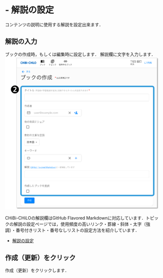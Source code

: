 # - 解説の設定

コンテンツの説明に使用する解説を設定出来ます．

## 解説の入力

ブックの作成時，もしくは編集時に設定します． 解説欄に文字を入力します． ![](<../.gitbook/assets/image (260).png>)

CHiBi-CHiLOの解説欄はGitHub Flavored Markdownに対応しています．トピックの解説の設定ページでは，使用頻度の高いリンク・罫線・斜体・太字（強調）・番号付きリスト・番号なしリストの設定方法を紹介しています．

* [解説の設定](/3-topikku/commentary.md)

## 作成（更新）をクリック

作成（更新）をクリックします．
